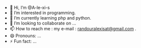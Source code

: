 - 👋 Hi, I’m @A-le-xi-s
- 👀 I’m interested in programming.
- 🌱 I’m currently learning php and python.
- 💞️ I’m looking to collaborate on ...
- 📫 How to reach me : my e-mail : randouralexisat@gmail.com .
- 😄 Pronouns: ...
- ⚡ Fun fact: ...

<!---
A-le-xi-s/A-le-xi-s is a ✨ special ✨ repository because its `README.md` (this file) appears on your GitHub profile.
You can click the Preview link to take a look at your changes.
--->
